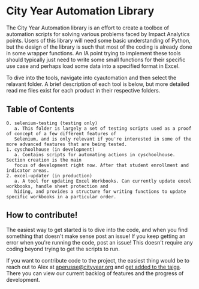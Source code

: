 # City Year Automation Library

The City Year Automation library is an effort to create a toolbox of automation scripts for solving various problems faced
by Impact Analytics points. Users of this library will need some basic understanding of Python, but the design of the 
library is such that most of the coding is already done in some wrapper functions.  An IA point trying to implement these
tools should typically just need to write some small functions for their specific use case and perhaps load some data into a
specified format in Excel.

To dive into the tools, navigate into cyautomation and then select the relavant folder. A brief description of each tool is below,
but more detailed read me files exist for each product in their respective folders.  

## Table of Contents

    0. selenium-testing (testing only)
       a. This folder is largely a set of testing scripts used as a proof of concept of a few different features of 
       Selenium, and is only relevant if you're interested in some of the more advanced features that are being tested.  
    1. cyschoolhouse (in development)
       a. Contains scripts for automating actions in cyschoolhouse. Section creation is the main 
       focus of development right now. After that student enrollment and indicator areas. 
    2. excel-updater (in production)
       a. A tool for updating Excel Workbooks. Can currently update excel workbooks, handle sheet protection and 
       hiding, and provides a structure for writing functions to update specific workbooks in a particular order.  
       
## How to contribute!

The easiest way to get started is to dive into the code, and when you find something that doesn't make sense post an issue!  If 
you keep getting an error when you're running the code, post an issue!  This doesn't require any coding beyond trying to get the scripts to run.  

If you want to contribute code to the project, the easiest thing would be to reach out to Alex at aperusse@cityyear.org 
and [get added to the taiga](https://tree.taiga.io/project/mrklees-cy-web-automation-library/). There you can view our current 
backlog of features and the progress of development. 
